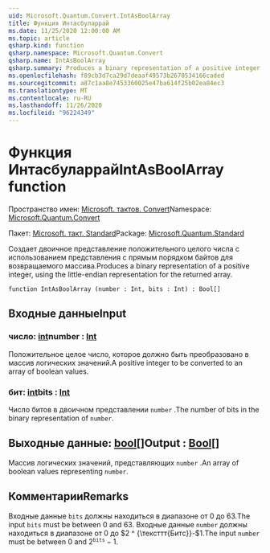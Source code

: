 ```yaml
---
uid: Microsoft.Quantum.Convert.IntAsBoolArray
title: Функция Интасбуларрай
ms.date: 11/25/2020 12:00:00 AM
ms.topic: article
qsharp.kind: function
qsharp.namespace: Microsoft.Quantum.Convert
qsharp.name: IntAsBoolArray
qsharp.summary: Produces a binary representation of a positive integer, using the little-endian representation for the returned array.
ms.openlocfilehash: f89cb3d7ca29d7deaaf49573b2670534166caded
ms.sourcegitcommit: a87c1aa8e7453360025e47ba614f25b02ea84ec3
ms.translationtype: MT
ms.contentlocale: ru-RU
ms.lasthandoff: 11/26/2020
ms.locfileid: "96224349"
---
```

# <a name="intasboolarray-function"></a><span data-ttu-id="30a08-102">Функция Интасбуларрай</span><span class="sxs-lookup"><span data-stu-id="30a08-102">IntAsBoolArray function</span></span>

<span data-ttu-id="30a08-103">Пространство имен: [Microsoft. тактов. Convert](xref:Microsoft.Quantum.Convert)</span><span class="sxs-lookup"><span data-stu-id="30a08-103">Namespace: [Microsoft.Quantum.Convert](xref:Microsoft.Quantum.Convert)</span></span>

<span data-ttu-id="30a08-104">Пакет: [Microsoft. такт. Standard](https://nuget.org/packages/Microsoft.Quantum.Standard)</span><span class="sxs-lookup"><span data-stu-id="30a08-104">Package: [Microsoft.Quantum.Standard](https://nuget.org/packages/Microsoft.Quantum.Standard)</span></span>


<span data-ttu-id="30a08-105">Создает двоичное представление положительного целого числа с использованием представления с прямым порядком байтов для возвращаемого массива.</span><span class="sxs-lookup"><span data-stu-id="30a08-105">Produces a binary representation of a positive integer, using the little-endian representation for the returned array.</span></span>

```qsharp
function IntAsBoolArray (number : Int, bits : Int) : Bool[]
```


## <a name="input"></a><span data-ttu-id="30a08-106">Входные данные</span><span class="sxs-lookup"><span data-stu-id="30a08-106">Input</span></span>

### <a name="number--int"></a><span data-ttu-id="30a08-107">число: [int](xref:microsoft.quantum.lang-ref.int)</span><span class="sxs-lookup"><span data-stu-id="30a08-107">number : [Int](xref:microsoft.quantum.lang-ref.int)</span></span>

<span data-ttu-id="30a08-108">Положительное целое число, которое должно быть преобразовано в массив логических значений.</span><span class="sxs-lookup"><span data-stu-id="30a08-108">A positive integer to be converted to an array of boolean values.</span></span>


### <a name="bits--int"></a><span data-ttu-id="30a08-109">бит: [int](xref:microsoft.quantum.lang-ref.int)</span><span class="sxs-lookup"><span data-stu-id="30a08-109">bits : [Int](xref:microsoft.quantum.lang-ref.int)</span></span>

<span data-ttu-id="30a08-110">Число битов в двоичном представлении `number` .</span><span class="sxs-lookup"><span data-stu-id="30a08-110">The number of bits in the binary representation of `number`.</span></span>



## <a name="output--bool"></a><span data-ttu-id="30a08-111">Выходные данные: [bool](xref:microsoft.quantum.lang-ref.bool)[]</span><span class="sxs-lookup"><span data-stu-id="30a08-111">Output : [Bool](xref:microsoft.quantum.lang-ref.bool)[]</span></span>

<span data-ttu-id="30a08-112">Массив логических значений, представляющих `number` .</span><span class="sxs-lookup"><span data-stu-id="30a08-112">An array of boolean values representing `number`.</span></span>

## <a name="remarks"></a><span data-ttu-id="30a08-113">Комментарии</span><span class="sxs-lookup"><span data-stu-id="30a08-113">Remarks</span></span>

<span data-ttu-id="30a08-114">Входные данные `bits` должны находиться в диапазоне от 0 до 63.</span><span class="sxs-lookup"><span data-stu-id="30a08-114">The input `bits` must be between 0 and 63.</span></span>
<span data-ttu-id="30a08-115">Входные данные `number` должны находиться в диапазоне от 0 до $2 ^ {\тексттт{Битс}}-$1.</span><span class="sxs-lookup"><span data-stu-id="30a08-115">The input `number` must be between 0 and $2^{\texttt{bits}} - 1$.</span></span>